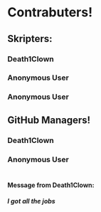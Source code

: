 # Contrabuters!
## Skripters:
### Death1Clown
### Anonymous User
### Anonymous User
## GitHub Managers!
### Death1Clown
### Anonymous User
# 
#### Message from Death1Clown:
##### I got all the jobs

